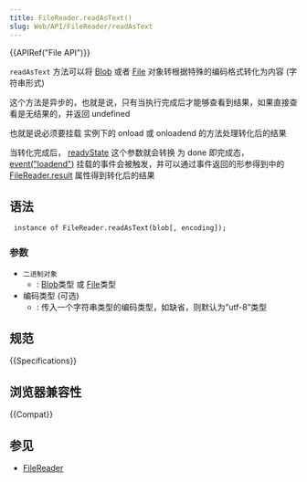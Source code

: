 ```yaml
---
title: FileReader.readAsText()
slug: Web/API/FileReader/readAsText
---
```

{{APIRef("File API")}}

`readAsText` 方法可以将 [Blob](/zh-CN/docs/Web/API/Blob) 或者 [File](/zh-CN/docs/Web/API/File) 对象转根据特殊的编码格式转化为内容 (字符串形式)

这个方法是异步的，也就是说，只有当执行完成后才能够查看到结果，如果直接查看是无结果的，并返回 undefined

也就是说必须要挂载 实例下的 onload 或 onloadend 的方法处理转化后的结果

当转化完成后， [readyState](/en-US/docs/Web/API/FileReader/readyState) 这个参数就会转换 为 done 即完成态， [event("loadend")](/en-US/docs/Web/Events/loadend) 挂载的事件会被触发，并可以通过事件返回的形参得到中的 [FileReader.result](/zh-CN/docs/Web/API/FileReader/result) 属性得到转化后的结果

## 语法

```plain
 instance of FileReader.readAsText(blob[, encoding]);
```

### 参数

- `二进制对象`
  - : [Blob](/zh-CN/docs/Web/API/Blob)类型 或 [File](/zh-CN/docs/Web/API/File)类型
- 编码类型 (可选)
  - : 传入一个字符串类型的编码类型，如缺省，则默认为“utf-8”类型

## 规范

{{Specifications}}

## 浏览器兼容性

{{Compat}}

## 参见

- [FileReader](/zh-CN/docs/Web/API/FileReader)
